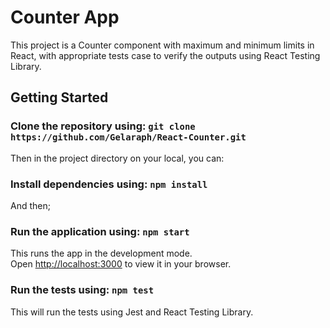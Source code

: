 # Counter App

This project is a Counter component with maximum and minimum limits in React, with appropriate tests case to verify the outputs using React Testing Library.

## Getting Started

### Clone the repository using: `git clone https://github.com/Gelaraph/React-Counter.git`

Then in the project directory on your local, you can:

### Install dependencies using: `npm install`

And then;

### Run the application using: `npm start`

This runs the app in the development mode.\
Open [http://localhost:3000](http://localhost:3000) to view it in your browser.

### Run the tests using: `npm test`

This will run the tests using Jest and React Testing Library.
